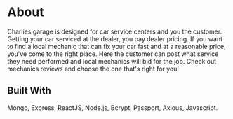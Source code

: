 # About
Charlies garage is designed for car service centers and you the customer. Getting your car serviced at the dealer, you pay dealer pricing. If you want to find a local mechanic that can fix your car fast and at a reasonable price, you've come to the right place. Here the customer can post what service they need performed and local mechanics will bid for the job. Check out mechanics reviews and choose the one that's right for you!

## Built With
Mongo, Express, ReactJS, Node.js, Bcrypt, Passport, Axious, Javascript. 
